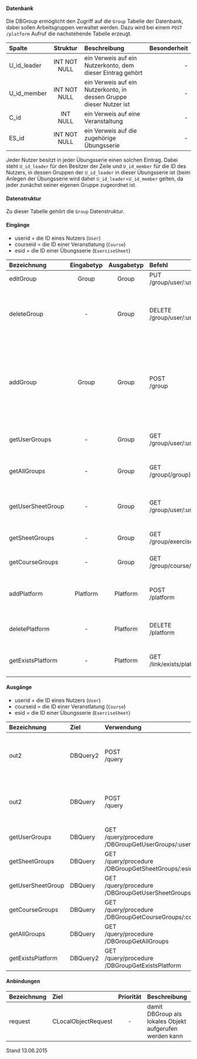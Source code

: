 <!--
  - @file de.md
  -
  - @license http://www.gnu.org/licenses/gpl-3.0.html GPL version 3
  -
  - @package OSTEPU (https://github.com/ostepu/system)
  - @since 0.3.4
  -
  - @author Till Uhlig <till.uhlig@student.uni-halle.de>
  - @date 2015
 -->

#### Datenbank
Die DBGroup ermöglicht den Zugriff auf die `Group` Tabelle der Datenbank, dabei sollen
Arbeitsgruppen verwaltet werden.
Dazu wird bei einem `POST /platform` Aufruf die nachstehende Tabelle erzeugt.

| Spalte        | Struktur  | Beschreibung | Besonderheit |
| :------       |:---------:| :------------| -----------: |
|U_id_leader|INT NOT NULL| ein Verweis auf ein Nutzerkonto, dem dieser Eintrag gehört |-|
|U_id_member|INT NOT NULL| ein Verweis auf ein Nutzerkonto, in dessen Gruppe dieser Nutzer ist |-|
|C_id|INT NULL| ein Verweis auf eine Veranstaltung |-|
|ES_id|INT NOT NULL| ein Verweis auf die zugehörige Übungsserie |-|

Jeder Nutzer besitzt in jeder Übungsserie einen solchen Eintrag. Dabei steht `U_id_leader`
für den Besitzer der Zeile und `U_id_member` für die ID des Nutzers, in
dessen Gruppen der `U_id_leader` in dieser Übungsserie ist (beim Anlegen der
Übungsserie wird daher `U_id_leader`=`U_id_member` gelten, da jeder zunächst seiner eigenen
Gruppe zugeordnet ist.

#### Datenstruktur
Zu dieser Tabelle gehört die `Group` Datenstruktur.

#### Eingänge
- userid = die ID eines Nutzers (`User`)
- courseid = die ID einer Veranstlatung (`Course`)
- esid = die ID einer Übungsserie (`ExerciseSheet`)

| Bezeichnung  | Eingabetyp  | Ausgabetyp | Befehl | Beschreibung |
| :----------- |:-----------:| :---------:| :----- | :----------- |
|editGroup|Group|Group|PUT<br>/group/user/:userid/exercisesheet/:esid| editiert einen Gruppeneintrag |
|deleteGroup|-|Group|DELETE<br>/group/user/:userid/exercisesheet/:esid| enfernt einen Gruppeneintrag (kann danach in dieser Übungsserie nichts mehr einsenden) |
|addGroup|Group|Group|POST<br>/group| fügt einen Gruppeneintrag hinzu (wird beim erstellen einer neuen Übungsserie für alle Teilnehmer der Veranstaltung automatisch durchgeführt) |
|getUserGroups|-|Group|GET<br>/group/user/:userid| liefert alle Gruppeneinträge eines Nutzerkontos |
|getAllGroups|-|Group|GET<br>/group(/group)| liefert alle Gruppeneinträge (für alle veranstaltungen) |
|getUserSheetGroup|-|Group|GET<br>/group/user/:userid/exercisesheet/:esid| gibt den Gruppeneintrag eines Nutzers für eine Übungsserie aus |
|getSheetGroups|-|Group|GET<br>/group/exercisesheet/:esid| liefert alle Gruppen einer Übungsserie |
|getCourseGroups|-|Group|GET<br>/group/course/:courseid| liefert alle Gruppen einer Veranstaltung |
|addPlatform|Platform|Platform|POST<br>/platform|installiert dies zugehörige Tabelle und die Prozeduren für diese Plattform|
|deletePlatform|-|Platform|DELETE<br>/platform|entfernt die Tabelle und Prozeduren aus der Plattform|
|getExistsPlatform|-|Platform|GET<br>/link/exists/platform| prüft, ob die Tabelle und die Prozeduren existieren |

#### Ausgänge
- userid = die ID eines Nutzers (`User`)
- courseid = die ID einer Veranstlatung (`Course`)
- esid = die ID einer Übungsserie (`ExerciseSheet`)

| Bezeichnung  | Ziel  | Verwendung | Beschreibung |
| :----------- |:----- | :--------- | :----------- |
|out2|DBQuery2|POST<br>/query| wird für EDIT, DELETE<br>und POST<br>SQL-Templates verwendet |
|out2|DBQuery|POST<br>/query| wird für EDIT, DELETE<br>und POST<br>SQL-Templates verwendet |
|getUserGroups|DBQuery|GET<br>/query/procedure<br>/DBGroupGetUserGroups/:userid| Prozeduraufruf |
|getSheetGroups|DBQuery|GET<br>/query/procedure<br>/DBGroupGetSheetGroups/:esid| Prozeduraufruf |
|getUserSheetGroup|DBQuery|GET<br>/query/procedure<br>/DBGroupGetUserSheetGroups/:userid/:esid| Prozeduraufruf |
|getCourseGroups|DBQuery|GET<br>/query/procedure<br>/DBGroupGetCourseGroups/:courseid| Prozeduraufruf |
|getAllGroups|DBQuery|GET<br>/query/procedure<br>/DBGroupGetAllGroups| Prozeduraufruf |
|getExistsPlatform|DBQuery2|GET<br>/query/procedure<br>/DBGroupGetExistsPlatform| Prozeduraufruf |

#### Anbindungen
| Bezeichnung  | Ziel  | Priorität | Beschreibung |
| :----------- |:----- | :--------:| :------------|
|request|CLocalObjectRequest|-| damit DBGroup als lokales Objekt aufgerufen werden kann |

Stand 13.06.2015